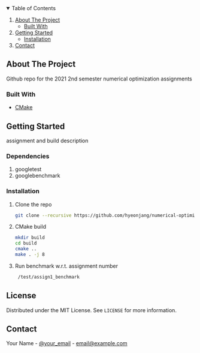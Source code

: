 <!-- TABLE OF CONTENTS -->
<details open="open">
  <summary>Table of Contents</summary>
  <ol>
    <li>
      <a href="#about-the-project">About The Project</a>
      <ul>
        <li><a href="#built-with">Built With</a></li>
      </ul>
    </li>
    <li>
      <a href="#getting-started">Getting Started</a>
      <ul>
        <li><a href="#installation">Installation</a></li>
      </ul>
    </li>
    <li><a href="#contact">Contact</a></li>
  </ol>
</details>


<!-- ABOUT THE PROJECT -->
## About The Project

Github repo for the 2021 2nd semester numerical optimization assignments

### Built With

* [CMake](https://cmake.org)

<!-- GETTING STARTED -->
## Getting Started

assignment and
build description

### Dependencies
1. googletest
2. googlebenchmark

### Installation

1. Clone the repo
   ```sh
   git clone --recursive https://github.com/hyeonjang/numerical-optimization.git
   ```
2. CMake build
   ```sh
   mkdir build
   cd build
   cmake ..
   make . -j 8
   ```
4. Run benchmark w.r.t. assignment number
   ```sh
    /test/assign1_benchmark

<!-- LICENSE -->
## License

Distributed under the MIT License. See `LICENSE` for more information.


<!-- CONTACT -->
## Contact

Your Name - [@your_email](https://twitter.com/your_username) - email@example.com